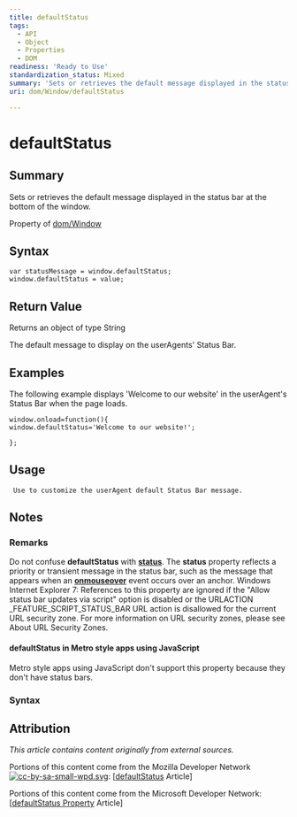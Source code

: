 ```yaml
---
title: defaultStatus
tags:
  - API
  - Object
  - Properties
  - DOM
readiness: 'Ready to Use'
standardization_status: Mixed
summary: 'Sets or retrieves the default message displayed in the status bar at the bottom of the window. '
uri: dom/Window/defaultStatus

---
```

# defaultStatus

## Summary

Sets or retrieves the default message displayed in the status bar at the bottom of the window.

<span data-meta="applies_to" data-type="key">Property of <span data-type="value">[dom/Window](/dom/Window)</span></span>

## Syntax

``` {.js}
var statusMessage = window.defaultStatus;
window.defaultStatus = value;
```

## Return Value

<span data-meta="return" data-type="key">Returns an object of type <span data-type="value">String</span></span>

The default message to display on the userAgents' Status Bar.

## Examples

The following example displays 'Welcome to our website' in the userAgent's Status Bar when the page loads.

``` {.js}
window.onload=function(){
window.defaultStatus='Welcome to our website!';

};
```

## Usage

     Use to customize the userAgent default Status Bar message.

## Notes

### Remarks

Do not confuse **defaultStatus** with [**status**](/dom/Window/status). The **status** property reflects a priority or transient message in the status bar, such as the message that appears when an [**onmouseover**](/dom/MouseEvent/mouseover) event occurs over an anchor. Windows Internet Explorer 7: References to this property are ignored if the "Allow status bar updates via script" option is disabled or the URLACTION \_FEATURE\_SCRIPT\_STATUS\_BAR URL action is disallowed for the current URL security zone. For more information on URL security zones, please see About URL Security Zones.

#### defaultStatus in Metro style apps using JavaScript

Metro style apps using JavaScript don't support this property because they don't have status bars.

### Syntax

## Attribution

*This article contains content originally from external sources.*

Portions of this content come from the Mozilla Developer Network [![cc-by-sa-small-wpd.svg](/assets/thumb/8/8c/cc-by-sa-small-wpd.svg/120px-cc-by-sa-small-wpd.svg.png)](http://creativecommons.org/licenses/by-sa/3.0/us/): [[defaultStatus](https://developer.mozilla.org/en-US/docs/Web/API/Window.defaultStatus) Article]

Portions of this content come from the Microsoft Developer Network: [[defaultStatus Property](http://msdn.microsoft.com/en-us/library/ie/ms533717(v=vs.85).aspx) Article]

